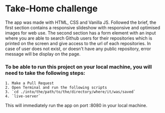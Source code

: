 # Take-Home challenge

The app was made with HTML, CSS and Vanilla JS. Followed the brief, the first section contains a responsive slideshow with responsive and optimised images for web use.
The second section has a form element with an input where you are able to search Github users for their repositories which is printed on the screen and give access to the url of each repositories.
In case of user does not exist, or doesn't have any public repository, error message will be display on the page.

### To be able to run this project on your local machine, you will need to take the following steps:

    1. Make a Pull Request
    2. Open Terminal and run the following scripts
    3. `cd ./into/the/path/to/the/directory/where/it/was/saved`
    4. `live-server`

This will immediately run the app on port :8080 in your local machine.